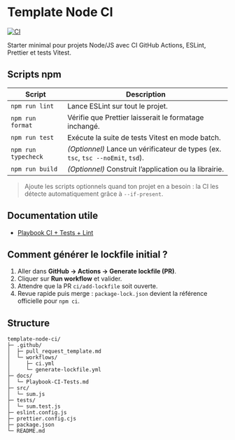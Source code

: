 # Template Node CI

[![CI](https://github.com/OWNER/REPO/actions/workflows/ci.yml/badge.svg)](https://github.com/OWNER/REPO/actions/workflows/ci.yml)

Starter minimal pour projets Node/JS avec CI GitHub Actions, ESLint, Prettier et tests Vitest.

## Scripts npm

| Script | Description |
| --- | --- |
| `npm run lint` | Lance ESLint sur tout le projet. |
| `npm run format` | Vérifie que Prettier laisserait le formatage inchangé. |
| `npm run test` | Exécute la suite de tests Vitest en mode batch. |
| `npm run typecheck` | _(Optionnel)_ Lance un vérificateur de types (ex. `tsc`, `tsc --noEmit`, `tsd`). |
| `npm run build` | _(Optionnel)_ Construit l’application ou la librairie. |

> Ajoute les scripts optionnels quand ton projet en a besoin : la CI les détecte automatiquement grâce à `--if-present`.

## Documentation utile
- [Playbook CI + Tests + Lint](docs/Playbook-CI-Tests.md)

## Comment générer le lockfile initial ?
1. Aller dans **GitHub → Actions → Generate lockfile (PR)**.
2. Cliquer sur **Run workflow** et valider.
3. Attendre que la PR `ci/add-lockfile` soit ouverte.
4. Revue rapide puis merge : `package-lock.json` devient la référence officielle pour `npm ci`.

## Structure
```
template-node-ci/
├─ .github/
│  ├─ pull_request_template.md
│  └─ workflows/
│     ├─ ci.yml
│     └─ generate-lockfile.yml
├─ docs/
│  └─ Playbook-CI-Tests.md
├─ src/
│  └─ sum.js
├─ tests/
│  └─ sum.test.js
├─ eslint.config.js
├─ prettier.config.cjs
├─ package.json
└─ README.md
```
